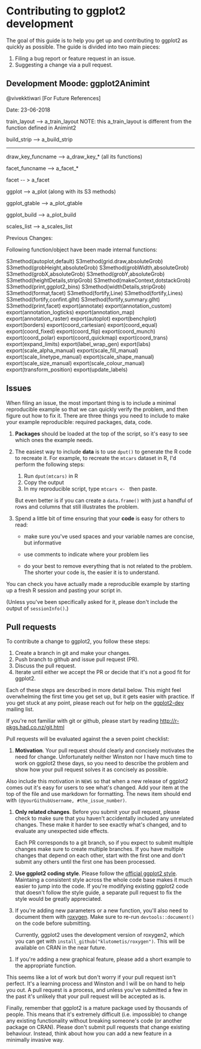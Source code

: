 # Contributing to ggplot2 development

The goal of this guide is to help you get up and contributing to ggplot2 as quickly as possible. The guide is divided into two main pieces:

1. Filing a bug report or feature request in an issue.
1. Suggesting a change via a pull request.

## Development Moode: ggplot2Animint 

@vivekktiwari [For Future References]

Date: 23-06-2018

train_layout --> a_train_layout
NOTE: this a_train_layout is different from the function defined in Animint2

build_strip --> a_build_strip

-------------------------------
draw_key_funcname --> a_draw_key_*
(all its functions)

facet_funcname --> a_facet_*

facet -- > a_facet

ggplot --> a_plot
(along with its S3 methods)

ggplot_gtable --> a_plot_gtable

ggplot_build --> a_plot_build

scales_list --> a_scales_list


Previous Changes:

Following function/object have been made internal functions: 

S3method(autoplot,default)
S3method(grid.draw,absoluteGrob)
S3method(grobHeight,absoluteGrob)
S3method(grobWidth,absoluteGrob)
S3method(grobX,absoluteGrob)
S3method(grobY,absoluteGrob)
S3method(heightDetails,stripGrob)
S3method(makeContext,dotstackGrob)
S3method(print,ggplot2_bins)
S3method(widthDetails,stripGrob)
S3method(format,facet)
S3method(fortify,Line)
S3method(fortify,Lines)
S3method(fortify,confint.glht)
S3method(fortify,summary.glht)
S3method(print,facet)
export(annotate)
export(annotation_custom)
export(annotation_logticks)
export(annotation_map)
export(annotation_raster)
export(autoplot)
export(benchplot)
export(borders)
export(coord_cartesian)
export(coord_equal)
export(coord_fixed) 
export(coord_flip)
export(coord_munch)
export(coord_polar)
export(coord_quickmap)
export(coord_trans)
export(expand_limits)
export(label_wrap_gen)
export(labs)
export(scale_alpha_manual)
export(scale_fill_manual)
export(scale_linetype_manual)
export(scale_shape_manual)
export(scale_size_manual)
export(scale_colour_manual)
export(transform_position)
export(update_labels)


## Issues

When filing an issue, the most important thing is to include a minimal reproducible example so that we can quickly verify the problem, and then figure out how to fix it. There are three things you need to include to make your example reproducible: required packages, data, code.

1.  **Packages** should be loaded at the top of the script, so it's easy to
    see which ones the example needs.
  
1.  The easiest way to include **data** is to use `dput()` to generate the R code 
    to recreate it. For example, to recreate the `mtcars` dataset in R,
    I'd perform the following steps:
  
       1. Run `dput(mtcars)` in R
       2. Copy the output
       3. In my reproducible script, type `mtcars <- ` then paste.
       
    But even better is if you can create a `data.frame()` with just a handful
    of rows and columns that still illustrates the problem.
  
1.  Spend a little bit of time ensuring that your **code** is easy for others to
    read:
  
    * make sure you've used spaces and your variable names are concise, but
      informative
  
    * use comments to indicate where your problem lies
  
    * do your best to remove everything that is not related to the problem.  
     The shorter your code is, the easier it is to understand.

You can check you have actually made a reproducible example by starting up a fresh R session and pasting your script in.

(Unless you've been specifically asked for it, please don't include the output of `sessionInfo()`.)

## Pull requests

To contribute a change to ggplot2, you follow these steps:

1. Create a branch in git and make your changes.
1. Push branch to github and issue pull request (PR).
1. Discuss the pull request.
1. Iterate until either we accept the PR or decide that it's not
   a good fit for ggplot2.

Each of these steps are described in more detail below. This might feel overwhelming the first time you get set up, but it gets easier with practice. If you get stuck at any point, please reach out for help on the [ggplot2-dev](https://groups.google.com/forum/#!forum/ggplot2-dev) mailing list.

If you're not familiar with git or github, please start by reading <http://r-pkgs.had.co.nz/git.html>

<!--
* [ ] Motivate the change in one paragraph, and include it in NEWS.
      In parentheses, reference your github user name and this issue:
      `(@hadley, #1234)`
* [ ] Check pull request only includes relevant changes.
* [ ] Use the [official style](http://adv-r.had.co.nz/Style.html).
* [ ] Update documentation and re-run roxygen2
* [ ] Add test, if bug in non-graphical function
* [ ] Add visual test, if bug in graphical function
* [ ] Add minimal example, if new graphical feature

See http://docs.ggplot2.org/dev/vignettes/development.html for more details.
--->

Pull requests will be evaluated against the a seven point checklist:

1.  __Motivation__. Your pull request should clearly and concisely motivates the
   need for change. Unfortunately neither Winston nor I have much time to
   work on ggplot2 these days, so you need to describe the problem and show
   how your pull request solves it as concisely as possible.

   Also include this motivation in `NEWS` so that when a new release of
   ggplot2 comes out it's easy for users to see what's changed. Add your
   item at the top of the file and use markdown for formatting. The
   news item should end with `(@yourGithubUsername, #the_issue_number)`.

1.  __Only related changes__. Before you submit your pull request, please
    check to make sure that you haven't accidentally included any unrelated
    changes. These make it harder to see exactly what's changed, and to
    evaluate any unexpected side effects.

    Each PR corresponds to a git branch, so if you expect to submit
    multiple changes make sure to create multiple branches. If you have
    multiple changes that depend on each other, start with the first one
    and don't submit any others until the first one has been processed.

1.  __Use ggplot2 coding style__. Please follow the
    [official ggplot2 style](http://adv-r.had.co.nz/Style.html). Maintaing
    a consistent style across the whole code base makes it much easier to
    jump into the code. If you're modifying existing ggplot2 code that
    doesn't follow the style guide, a separate pull request to fix the
    style would be greatly appreciated.

1.  If you're adding new parameters or a new function, you'll also need
    to document them with [roxygen](https://github.com/klutometis/roxygen).
    Make sure to re-run `devtools::document()` on the code before submitting.

    Currently, ggplot2 uses the development version of roxygen2, which you
    can get with `install_github("klutometis/roxygen")`. This will be
    available on CRAN in the near future.

<!--
1.  If fixing a bug or adding a new feature to a non-graphical function,
    please add a [testthat](https://github.com/hadley/testthat) unit test.

1.  If fixing a bug in the visual output, please add a visual test.
    (Instructions to follow soon)
-->

1.  If you're adding a new graphical feature, please add a short example
    to the appropriate function.

This seems like a lot of work but don't worry if your pull request isn't perfect. It's a learning process and Winston and I will be on hand to help you out. A pull request is a process, and unless you've submitted a few in the past it's unlikely that your pull request will be accepted as is.

Finally, remember that ggplot2 is a mature package used by thousands of people. This means that it's extremely difficult (i.e. impossible) to change any existing functionality without breaking someone's code (or another package on CRAN). Please don't submit pull requests that change existing behaviour. Instead, think about how you can add a new feature in a minimally invasive way.
